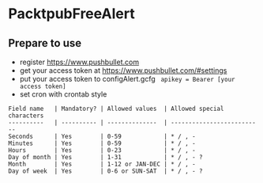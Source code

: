 # PacktpubFreeAlert
## Prepare to use
* register https://www.pushbullet.com
* get your access token at https://www.pushbullet.com/#settings
* put your access token to configAlert.gcfg
` apikey = Bearer [your access token]`
* set cron with crontab style

```
Field name   | Mandatory? | Allowed values  | Allowed special characters
----------   | ---------- | --------------  | --------------------------
Seconds      | Yes        | 0-59            | * / , -
Minutes      | Yes        | 0-59            | * / , -
Hours        | Yes        | 0-23            | * / , -
Day of month | Yes        | 1-31            | * / , - ?
Month        | Yes        | 1-12 or JAN-DEC | * / , -
Day of week  | Yes        | 0-6 or SUN-SAT  | * / , - ?
```
